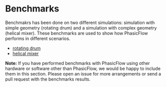 
# Benchmarks

Benchmakrs has been done on two different simulations: simulation with simple geometry (rotating drum) and a simulation with complex geometry (helical mixer). These benchmarks are used to show how PhasicFlow performs in different scenarios.

- [rotating drum](./rotatingDrum/)
- [helical mixer](./helicalMixer/)

**Note:** If you have performed benchmarks with PhasicFlow using other hardware or software other than PhasicFlow, we would be happy to include them in this section. Please open an issue for more arrangements or send a pull request with the benchmarks results.

